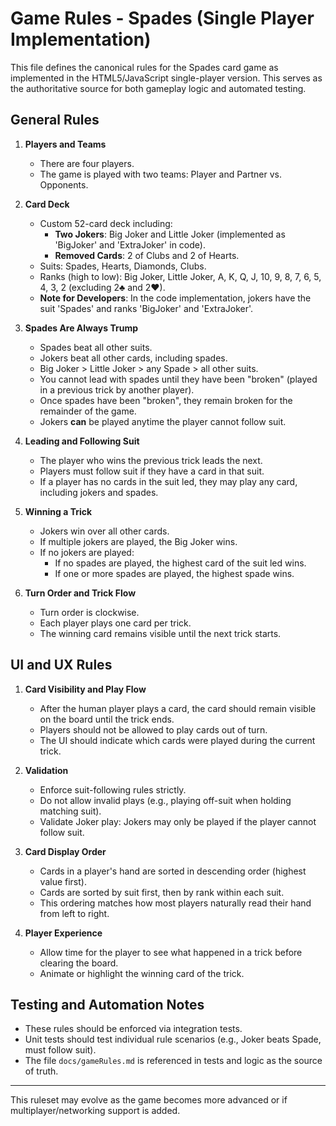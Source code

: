# Game Rules - Spades (Single Player Implementation)

This file defines the canonical rules for the Spades card game as implemented in the HTML5/JavaScript single-player version. This serves as the authoritative source for both gameplay logic and automated testing.

## General Rules

1. **Players and Teams**

   - There are four players.
   - The game is played with two teams: Player and Partner vs. Opponents.

2. **Card Deck**

   - Custom 52-card deck including:
     - **Two Jokers**: Big Joker and Little Joker (implemented as 'BigJoker' and 'ExtraJoker' in code).
     - **Removed Cards**: 2 of Clubs and 2 of Hearts.
   - Suits: Spades, Hearts, Diamonds, Clubs.
   - Ranks (high to low): Big Joker, Little Joker, A, K, Q, J, 10, 9, 8, 7, 6, 5, 4, 3, 2 (excluding 2♣ and 2♥).
   - **Note for Developers**: In the code implementation, jokers have the suit 'Spades' and ranks 'BigJoker' and 'ExtraJoker'.

3. **Spades Are Always Trump**

   - Spades beat all other suits.
   - Jokers beat all other cards, including spades.
   - Big Joker > Little Joker > any Spade > all other suits.
   - You cannot lead with spades until they have been "broken" (played in a previous trick by another player).
   - Once spades have been "broken", they remain broken for the remainder of the game.
   - Jokers **can** be played anytime the player cannot follow suit.

4. **Leading and Following Suit**

   - The player who wins the previous trick leads the next.
   - Players must follow suit if they have a card in that suit.
   - If a player has no cards in the suit led, they may play any card, including jokers and spades.

5. **Winning a Trick**

   - Jokers win over all other cards.
   - If multiple jokers are played, the Big Joker wins.
   - If no jokers are played:
     - If no spades are played, the highest card of the suit led wins.
     - If one or more spades are played, the highest spade wins.

6. **Turn Order and Trick Flow**

   - Turn order is clockwise.
   - Each player plays one card per trick.
   - The winning card remains visible until the next trick starts.

## UI and UX Rules

1. **Card Visibility and Play Flow**

   - After the human player plays a card, the card should remain visible on the board until the trick ends.
   - Players should not be allowed to play cards out of turn.
   - The UI should indicate which cards were played during the current trick.

2. **Validation**

   - Enforce suit-following rules strictly.
   - Do not allow invalid plays (e.g., playing off-suit when holding matching suit).
   - Validate Joker play: Jokers may only be played if the player cannot follow suit.

3. **Card Display Order**

   - Cards in a player's hand are sorted in descending order (highest value first).
   - Cards are sorted by suit first, then by rank within each suit.
   - This ordering matches how most players naturally read their hand from left to right.

4. **Player Experience**

   - Allow time for the player to see what happened in a trick before clearing the board.
   - Animate or highlight the winning card of the trick.

## Testing and Automation Notes

- These rules should be enforced via integration tests.
- Unit tests should test individual rule scenarios (e.g., Joker beats Spade, must follow suit).
- The file `docs/gameRules.md` is referenced in tests and logic as the source of truth.

---

This ruleset may evolve as the game becomes more advanced or if multiplayer/networking support is added.
